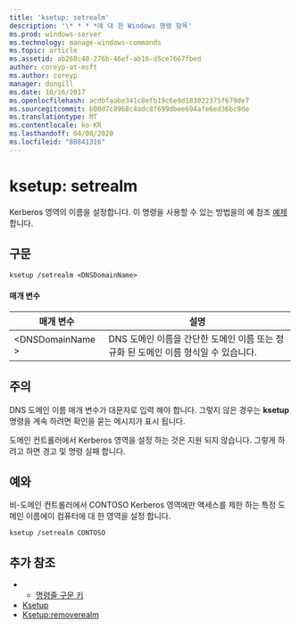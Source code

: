 ```yaml
---
title: 'ksetup: setrealm'
description: '\* * * *에 대 한 Windows 명령 항목'
ms.prod: windows-server
ms.technology: manage-windows-commands
ms.topic: article
ms.assetid: ab268c40-276b-46ef-ab16-d5ce7667fbed
author: coreyp-at-msft
ms.author: coreyp
manager: dongill
ms.date: 10/16/2017
ms.openlocfilehash: acdbfaabe341c8efb19c6e9d183022375f679de7
ms.sourcegitcommit: b00d7c8968c4adc8f699dbee694afe6ed36bc9de
ms.translationtype: MT
ms.contentlocale: ko-KR
ms.lasthandoff: 04/08/2020
ms.locfileid: "80841316"
---
```

# <a name="ksetupsetrealm"></a>ksetup: setrealm



Kerberos 영역의 이름을 설정합니다. 이 명령을 사용할 수 있는 방법을의 예 참조 [예제](#BKMK_Examples)합니다.

## <a name="syntax"></a>구문

```
ksetup /setrealm <DNSDomainName>
```

#### <a name="parameters"></a>매개 변수

|매개 변수|설명|
|---------|-----------|
|\<DNSDomainName >|DNS 도메인 이름을 간단한 도메인 이름 또는 정규화 된 도메인 이름 형식일 수 있습니다.|

## <a name="remarks"></a>주의

DNS 도메인 이름 매개 변수가 대문자로 입력 해야 합니다. 그렇지 않은 경우는 **ksetup** 명령을 계속 하려면 확인을 묻는 메시지가 표시 됩니다.

도메인 컨트롤러에서 Kerberos 영역을 설정 하는 것은 지원 되지 않습니다. 그렇게 하려고 하면 경고 및 명령 실패 합니다.

## <a name="examples"></a><a name=BKMK_Examples></a>예와

비-도메인 컨트롤러에서 CONTOSO Kerberos 영역에만 액세스를 제한 하는 특정 도메인 이름에이 컴퓨터에 대 한 영역을 설정 합니다.
```
ksetup /setrealm CONTOSO
```

## <a name="additional-references"></a>추가 참조

-   - [명령줄 구문 키](command-line-syntax-key.md)
-   [Ksetup](ksetup.md)
-   [Ksetup:removerealm](ksetup-removerealm.md)
